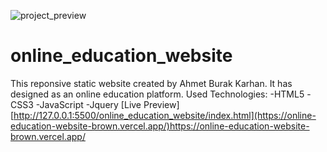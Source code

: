 ![project_preview](https://github.com/kobrak1/online_education_website/assets/114083611/26859f67-471f-4442-b2bf-86fcf8dbce78)
# online_education_website
This reponsive static website created by Ahmet Burak Karhan. It has designed as an online education platform. Used Technologies: -HTML5 -CSS3 -JavaScript -Jquery
[Live Preview][http://127.0.0.1:5500/online_education_website/index.html](https://online-education-website-brown.vercel.app/)https://online-education-website-brown.vercel.app/
